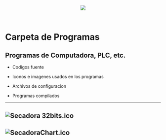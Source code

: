 <br/>
<p align="center">
  <img src="https://avatars2.githubusercontent.com/u/15052789?v=3&s=200">
</p>
<br/>

# Carpeta de Programas

## Programas de Computadora, PLC, etc. 

* Codigos fuente

* Iconos e imagenes usados en los programas

* Archivos de configuracion

* Programas compilados

---
![Secadora 32bits.ico](/Programas/Secadora%2032bits.ico)
---
![SecadoraChart.ico](/Programas/SecadoraChart.ico)
---
